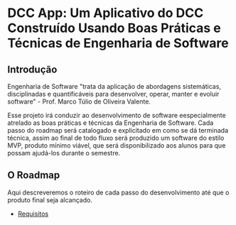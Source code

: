 # DCC App: Um Aplicativo do DCC Construído Usando Boas Práticas e Técnicas de Engenharia de Software


## Introdução

Engenharia de Software "trata da aplicação de abordagens sistemáticas, disciplinadas e quantificáveis para desenvolver, operar, manter e evoluir software" - Prof. Marco Túlio de Oliveira Valente.

Esse projeto irá conduzir ao desenvolvimento de software eespecialmente atrelado as boas práticas e técnicas da Engenharia de Software. Cada passo do roadmap será catalogado e explicitado em como se dá terminada técnica, assim ao final de todo fluxo será produzido um software do estilo MVP, produto mínimo viável, que será disponibilizado aos alunos para que possam ajudá-los durante o semestre.
## O Roadmap

Aqui descreveremos o roteiro de cada passo do desenvolvimento até que o produto final seja alcançado.

* [Requisitos](docs/requisitos.md)